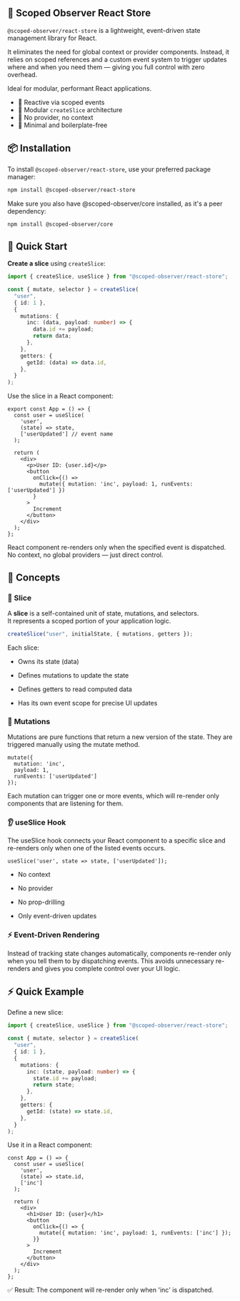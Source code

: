 ## 🧠 Scoped Observer React Store

`@scoped-observer/react-store` is a lightweight, event-driven state management library for React.

It eliminates the need for global context or provider components. Instead, it relies on scoped references and a custom event system to trigger updates where and when you need them — giving you full control with zero overhead.

Ideal for modular, performant React applications.

- 🔄 Reactive via scoped events
- 🧩 Modular `createSlice` architecture
- 🚫 No provider, no context
- 🧼 Minimal and boilerplate-free

## 📦 Installation

To install `@scoped-observer/react-store`, use your preferred package manager:

```bash
npm install @scoped-observer/react-store
```

Make sure you also have @scoped-observer/core installed, as it's a peer dependency:

```bash
npm install @scoped-observer/core
```

## 🚀 Quick Start

**Create a slice** using `createSlice`:

```ts
import { createSlice, useSlice } from "@scoped-observer/react-store";

const { mutate, selector } = createSlice(
  "user",
  { id: 1 },
  {
    mutations: {
      inc: (data, payload: number) => {
        data.id += payload;
        return data;
      },
    },
    getters: {
      getId: (data) => data.id,
    },
  }
);
```

Use the slice in a React component:

```
export const App = () => {
  const user = useSlice(
    'user',
    (state) => state,
    ['userUpdated'] // event name
  );

  return (
    <div>
      <p>User ID: {user.id}</p>
      <button
        onClick={() =>
          mutate({ mutation: 'inc', payload: 1, runEvents: ['userUpdated'] })
        }
      >
        Increment
      </button>
    </div>
  );
};
```

React component re-renders only when the specified event is dispatched.
No context, no global providers — just direct control.

## 🧠 Concepts

### 📌 Slice

A **slice** is a self-contained unit of state, mutations, and selectors.  
It represents a scoped portion of your application logic.

```ts
createSlice("user", initialState, { mutations, getters });
```

Each slice:

- Owns its state (data)

- Defines mutations to update the state

- Defines getters to read computed data

- Has its own event scope for precise UI updates

### 🔁 **Mutations**

Mutations are pure functions that return a new version of the state.
They are triggered manually using the mutate method.

```
mutate({
  mutation: 'inc',
  payload: 1,
  runEvents: ['userUpdated']
});
```

Each mutation can trigger one or more events, which will re-render only components that are listening for them.

### 👂 **useSlice Hook**

The useSlice hook connects your React component to a specific slice and re-renders only when one of the listed events occurs.

```
useSlice('user', state => state, ['userUpdated']);
```

- No context

- No provider

- No prop-drilling

- Only event-driven updates

### ⚡ **Event-Driven Rendering**

Instead of tracking state changes automatically, components re-render only when you tell them to by dispatching events.
This avoids unnecessary re-renders and gives you complete control over your UI logic.

## ⚡ Quick Example

Define a new slice:

```ts
import { createSlice, useSlice } from "@scoped-observer/react-store";

const { mutate, selector } = createSlice(
  "user",
  { id: 1 },
  {
    mutations: {
      inc: (state, payload: number) => {
        state.id += payload;
        return state;
      },
    },
    getters: {
      getId: (state) => state.id,
    },
  }
);
```

Use it in a React component:

```
const App = () => {
  const user = useSlice(
    'user',
    (state) => state.id,
    ['inc']
  );

  return (
    <div>
      <h1>User ID: {user}</h1>
      <button
        onClick={() => {
          mutate({ mutation: 'inc', payload: 1, runEvents: ['inc'] });
        }}
      >
        Increment
      </button>
    </div>
  );
};
```

✅ Result: The component will re-render only when 'inc' is dispatched.
